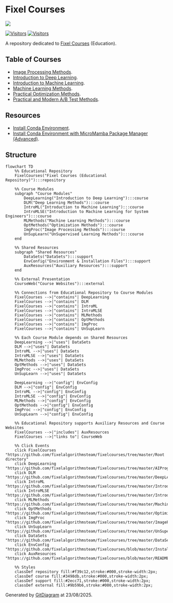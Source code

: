 # Fixel Courses

[![](./FixelAlgorithmsLogo.png)](https://fixelalgorithms.gitlab.io)

[![Visitors](https://hits.seeyoufarm.com/api/count/incr/badge.svg?url=https%3A%2F%2Fgithub.com%2FRoyiAvital%2FStackExchangeCodes&count_bg=%2379C83D&title_bg=%23555555&icon=&icon_color=%23E7E7E7&title=Visitors+%28Daily+%2F+Total%29&edge_flat=false)](https://github.com/FixelAlgorithmsTeam/FixelCourses)
[![Visitors](https://api.visitorbadge.io/api/combined?path=https%3A%2F%2Fgithub.com%2FRoyiAvital%2FStackExchangeCodes&labelColor=%23f47373&countColor=%23555555&style=plastic)](https://github.com/FixelAlgorithmsTeam/FixelCourses) <!-- https://www.visitorbadge.io -->

A repository dedicated to [Fixel Courses](https://fixelalgorithms.gitlab.io/courses) (Education).

## Table of Courses

 - [Image Processing Methods](https://fixelalgorithms.gitlab.io/courses/imgprocmethods).
 - [Introduction to Deep Learning](https://fixelalgorithms.gitlab.io/courses/intdlcourse).
 - [Introduction to Machine Learning](https://fixelalgorithms.gitlab.io/courses/intmlcourse).
 - [Machine Learning Methods](https://fixelalgorithms.gitlab.io/courses/mlmethodscourse).
 - [Practical Optimization Methods](https://fixelalgorithms.gitlab.io/courses/optimizationmethods).
 - [Practical and Modern A/B Test Methods](https://fixelalgorithms.gitlab.io/courses/abtest).


## Resources

 - [Install Conda Environment](./InstallCondaEnv.md).
 - [Install Conda Environment with MicroMamba Package Manager (Advanced)](./InstallMicroMamba.md).

## Structure

```mermaid
flowchart TD
    %% Educational Repository
    FixelCourses("Fixel Courses (Educational Repository)"):::repository

    %% Course Modules
    subgraph "Course Modules"
        DeepLearning("Introduction to Deep Learning"):::course
        DLM("Deep Learning Methods"):::course
        IntroML("Introduction to Machine Learning"):::course
        IntroMLSE("Introduction to Machine Learning for System Engineers"):::course
        MLMethods("Machine Learning Methods"):::course
        OptMethods("Optimization Methods"):::course
        ImgProc("Image Processing Methods"):::course
        UnSupLearn("UnSupervised Learning Methods"):::course
    end

    %% Shared Resources
    subgraph "Shared Resources"
        DataSets("DataSets"):::support
        EnvConfig("Environment & Installation Files"):::support
        AuxResources("Auxiliary Resources"):::support
    end

    %% External Presentation
    CourseWeb("Course Websites"):::external

    %% Connections from Educational Repository to Course Modules
    FixelCourses -->|"contains"| DeepLearning
    FixelCourses -->|"contains"| DLM
    FixelCourses -->|"contains"| IntroML
    FixelCourses -->|"contains"| IntroMLSE
    FixelCourses -->|"contains"| MLMethods
    FixelCourses -->|"contains"| OptMethods
    FixelCourses -->|"contains"| ImgProc
    FixelCourses -->|"contains"| UnSupLearn

    %% Each Course Module depends on Shared Resources
    DeepLearning -->|"uses"| DataSets
    DLM -->|"uses"| DataSets
    IntroML -->|"uses"| DataSets
    IntroMLSE -->|"uses"| DataSets
    MLMethods -->|"uses"| DataSets
    OptMethods -->|"uses"| DataSets
    ImgProc -->|"uses"| DataSets
    UnSupLearn -->|"uses"| DataSets

    DeepLearning -->|"config"| EnvConfig
    DLM -->|"config"| EnvConfig
    IntroML -->|"config"| EnvConfig
    IntroMLSE -->|"config"| EnvConfig
    MLMethods -->|"config"| EnvConfig
    OptMethods -->|"config"| EnvConfig
    ImgProc -->|"config"| EnvConfig
    UnSupLearn -->|"config"| EnvConfig

    %% Educational Repository supports Auxiliary Resources and Course Websites
    FixelCourses -->|"includes"| AuxResources
    FixelCourses -->|"links to"| CourseWeb

    %% Click Events
    click FixelCourses "https://github.com/fixelalgorithmsteam/fixelcourses/tree/master/Root directory"
    click DeepLearning "https://github.com/fixelalgorithmsteam/fixelcourses/tree/master/AIProgram"
    click DLM "https://github.com/fixelalgorithmsteam/fixelcourses/tree/master/DeepLearningMethods"
    click IntroML "https://github.com/fixelalgorithmsteam/fixelcourses/tree/master/IntroductionToMachineLearning"
    click IntroMLSE "https://github.com/fixelalgorithmsteam/fixelcourses/tree/master/IntroductionMachineLearningSystemEngineers"
    click MLMethods "https://github.com/fixelalgorithmsteam/fixelcourses/tree/master/MachineLearningMethods"
    click OptMethods "https://github.com/fixelalgorithmsteam/fixelcourses/tree/master/OptimizationMethods"
    click ImgProc "https://github.com/fixelalgorithmsteam/fixelcourses/tree/master/ImageProcessingMethods"
    click UnSupLearn "https://github.com/fixelalgorithmsteam/fixelcourses/tree/master/UnSupervisedLearningMethods"
    click DataSets "https://github.com/fixelalgorithmsteam/fixelcourses/tree/master/DataSets"
    click EnvConfig "https://github.com/fixelalgorithmsteam/fixelcourses/blob/master/InstallCondaEnv.md"
    click AuxResources "https://github.com/fixelalgorithmsteam/fixelcourses/blob/master/README.md"

    %% Styles
    classDef repository fill:#f39c12,stroke:#000,stroke-width:2px;
    classDef course fill:#3498db,stroke:#000,stroke-width:2px;
    classDef support fill:#2ecc71,stroke:#000,stroke-width:2px;
    classDef external fill:#9b59b6,stroke:#000,stroke-width:2px;
```

Generated by [GitDiagram](https://github.com/ahmedkhaleel2004/gitdiagram) at 23/08/2025.